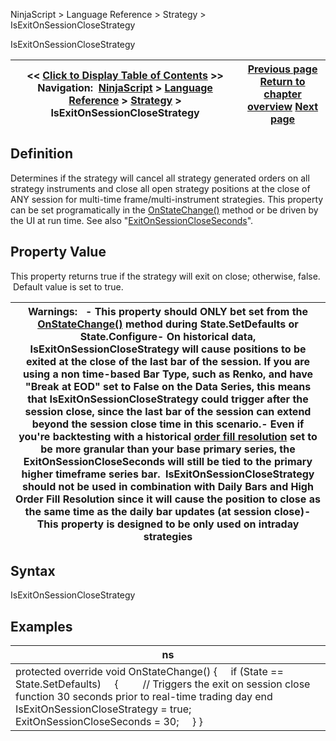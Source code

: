 ﻿
NinjaScript > Language Reference > Strategy > IsExitOnSessionCloseStrategy

IsExitOnSessionCloseStrategy

| << [Click to Display Table of Contents](isexitonsessionclosestrategy.md) >> **Navigation:**     [NinjaScript](ninjascript.md) > [Language Reference](language_reference_wip.md) > [Strategy](strategy.md) > IsExitOnSessionCloseStrategy | [Previous page](isadoptaccountpositionaware.md) [Return to chapter overview](strategy.md) [Next page](isfilllimitontouch.md) |
| --- | --- |
## Definition
Determines if the strategy will cancel all strategy generated orders on all strategy instruments and close all open strategy positions at the close of ANY session for multi-time frame/multi-instrument strategies. This property can be set programatically in the [OnStateChange()](onstatechange.md) method or be driven by the UI at run time. See also "[ExitOnSessionCloseSeconds](exitonsessioncloseseconds.md)".
 
## Property Value
This property returns true if the strategy will exit on close; otherwise, false.  Default value is set to true.
 

| Warnings:   - This property should ONLY bet set from the [OnStateChange()](onstatechange.md) method during State.SetDefaults or State.Configure- On historical data, IsExitOnSessionCloseStrategy will cause positions to be exited at the close of the last bar of the session. If you are using a non time-based Bar Type, such as Renko, and have "Break at EOD" set to False on the Data Series, this means that IsExitOnSessionCloseStrategy could trigger after the session close, since the last bar of the session can extend beyond the session close time in this scenario.- Even if you're backtesting with a historical [order fill resolution](orderfillresolution.md) set to be more granular than your base primary series, the ExitOnSessionCloseSeconds will still be tied to the primary higher timeframe series bar.  IsExitOnSessionCloseStrategy should not be used in combination with Daily Bars and High Order Fill Resolution since it will cause the position to close as the same time as the daily bar updates (at session close)- This property is designed to be only used on intraday strategies |
| --- |
## 
## 
## Syntax
IsExitOnSessionCloseStrategy
 
## 
## Examples

| ns |
| --- |
| protected override void OnStateChange() {      if (State == State.SetDefaults)      {          // Triggers the exit on session close function 30 seconds prior to real-time trading day end           IsExitOnSessionCloseStrategy = true;          ExitOnSessionCloseSeconds = 30;      } } |
